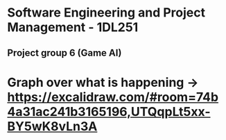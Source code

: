 # Software Engineering and Project Management - 1DL251
## Project group 6 (Game AI)

# Graph over what is happening -> https://excalidraw.com/#room=74b4a31ac241b3165196,UTQqpLt5xx-BY5wK8vLn3A
